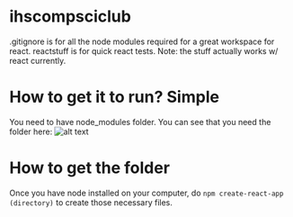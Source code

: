 # ihscompsciclub
.gitignore is for all the node modules required for a great workspace for react.
reactstuff is for quick react tests.
Note: the stuff actually works w/ react currently.
# How to get it to run? Simple
You need to have node_modules folder. You can see that you need the folder here: ![alt text](https://github.com/chrehall68/ihscompsciclub/blob/topnav/imgs/Screenshot%202021-09-15%20211813.png)

# How to get the folder
Once you have node installed on your computer, do `npm create-react-app (directory)` to create those necessary files.
